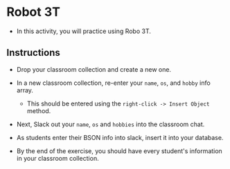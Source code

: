 # Robot 3T

- In this activity, you will practice using Robo 3T.

## Instructions

- Drop your classroom collection and create a new one.

- In a new classroom collection, re-enter your `name`, `os`, and `hobby` info array.

  - This should be entered using the `right-click -> Insert Object` method.

- Next, Slack out your `name`, `os` and `hobbies` into the classroom chat.

- As students enter their BSON info into slack, insert it into your database.

- By the end of the exercise, you should have every student's information in your classroom collection.
